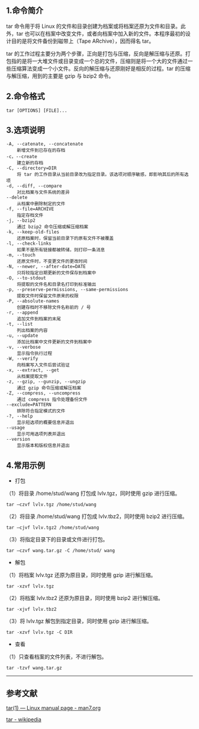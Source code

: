 ## 1.命令简介
tar 命令用于将 Linux 的文件和目录创建为档案或将档案还原为文件和目录。此外，tar 也可以在档案中改变文件，或者向档案中加入新的文件。本程序最初的设计目的是将文件备份到磁带上（Tape ARchive），因而得名 tar。

tar 的工作过程主要分为两个步骤，正向是打包与压缩，反向是解压缩与还原。打包指的是将一大堆文件或目录变成一个总的文件，压缩则是将一个大的文件通过一些压缩算法变成一个小文件。反向的解压缩与还原刚好是相反的过程。tar 的压缩与解压缩，用到的主要是 gzip 与 bzip2 命令。

## 2.命令格式
```
tar [OPTIONS] [FILE]...
```

## 3.选项说明
```
-A, --catenate, --concatenate
	新增文件到已存在的存档
-c，--create
	建立新的存档
-C, --directory=DIR
	将 tar 的工作目录从当前目录改为指定目录。该选项对顺序敏感，即影响其后的所有选项
-d, --diff, --compare
	对比档案与文件系统的差异
--delete
	从档案中删除制定的文件
-f, --file=ARCHIVE
	指定存档文件
-j, --bzip2
	通过 bzip2 命令压缩或解压缩档案
-k, --keep-old-files
	还原档案时，保留当前目录下的原有文件不被覆盖 
-l, --check-links
	如果不是所有链接都被转储，则打印一条消息
-m, --touch
	还原文件时，不变更文件的更改时间
-N, --newer, --after-date=DATE
	只将较指定日期更新的文件保存到档案中
-O, --to-stdout
	将提取的文件名和目录名打印到标准输出
-p, --preserve-permissions, --same-permissions
	提取文件时保留文件原来的权限
-P, --absolute-names
	创建存档时不移除文件名称前的 / 号
-r, --append
	追加文件到档案的末尾
-t, --list
	列出档案的内容
-u, --update
	添加比档案中文件更新的文件到档案中
-v, --verbose
	显示指令执行过程
-W, --verify
	向档案写入文件后尝试验证
-x, --extract, --get
	从档案提取文件  
-z, --gzip, --gunzip, --ungzip
	通过 gzip 命令压缩或解压档案
-Z, --compress, --uncompress
	通过 compress 指令处理备份文件
--exclude=PATTERN
	排除符合指定模式的文件
-?, --help
	显示短选项的概要信息并退出
--usage
	显示可用选项列表并退出
--version
	显示版本和版权信息并退出
```

## 4.常用示例
- 打包

（1）将目录 /home/stud/wang 打包成 lvlv.tgz，同时使用 gzip 进行压缩。
```
tar –czvf lvlv.tgz /home/stud/wang
```

（2）将目录 /home/stud/wang 打包成 lvlv.tbz2，同时使用 bzip2 进行压缩。
```
tar –cjvf lvlv.tgz2 /home/stud/wang
```
（3）将指定目录下的目录或文件进行打包。
```
tar –czvf wang.tar.gz -C /home/stud/ wang
```
- 解包

（1）将档案 lvlv.tgz 还原为原目录，同时使用 gzip 进行解压缩。
```
tar -xzvf lvlv.tgz
```
（2）将档案 lvlv.tbz2 还原为原目录，同时使用 bzip2 进行解压缩。
```
tar -xjvf lvlv.tbz2
```
（3）将 lvlv.tgz 解包到指定目录，同时使用 gzip 进行解压缩。
```
tar -xzvf lvlv.tgz -C DIR
```
- 查看

（1）只查看档案的文件列表，不进行解包。
```
tar -tzvf wang.tar.gz
```

---
## 参考文献
[tar(1) — Linux manual page - man7.org](http://man7.org/linux/man-pages/man1/tar.1.html)

[tar - wikipedia](https://zh.wikipedia.org/wiki/Tar)
